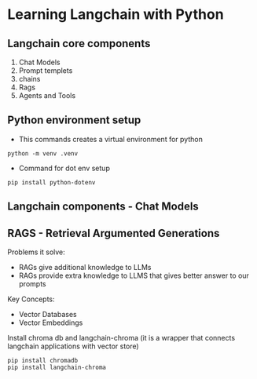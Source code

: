 # Learning Langchain with Python

## Langchain core components
1. Chat Models
2. Prompt templets
3. chains
4. Rags
5. Agents and Tools

## Python environment setup

 - This commands creates a virtual environment for python

```
python -m venv .venv
```

- Command for dot env setup
```
pip install python-dotenv
```

## Langchain components - Chat Models

## RAGS  - Retrieval Argumented Generations

Problems it solve:
 - RAGs give additional knowledge to LLMs
 - RAGs provide extra knowledge to LLMS that gives better answer to our prompts

Key Concepts:
 - Vector Databases
 - Vector Embeddings


Install chroma db and langchain-chroma (it is a wrapper that connects langchain applications with vector store)

```
pip install chromadb
pip install langchain-chroma

```



